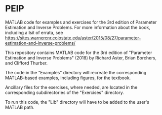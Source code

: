 # PEIP
MATLAB code for examples and exercises for the 3rd edition of Parameter Estimation and Inverse Problems.  For more information about the book, including a lsit of errata, see 
  https://sites.warnercnr.colostate.edu/aster/2015/08/27/parameter-estimation-and-inverse-problems/

This repository contains MATLAB code for the 3rd edition of "Parameter Estimation and Inverse Problems" (2018)
by Richard Aster, Brian Borchers, and Clifford Thurber.

The code in the "Examples" directory will recreate the corresponding MATLAB-based examples, including figures, for the textbook.

Ancillary files for the exercises, where needed, are located in the corresponding subdirectories of the "Exercises" directory.

To run this code, the "Lib" directory will have to be added to the user's MATLAB path.
